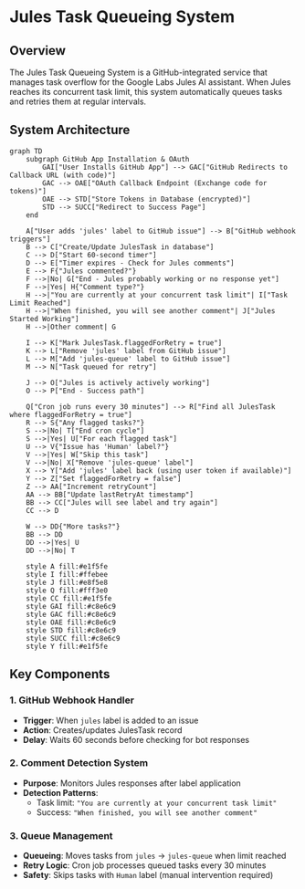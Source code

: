 # Jules Task Queueing System

## Overview

The Jules Task Queueing System is a GitHub-integrated service that manages task overflow for the Google Labs Jules AI assistant. When Jules reaches its concurrent task limit, this system automatically queues tasks and retries them at regular intervals.

## System Architecture

```mermaid
graph TD
    subgraph GitHub App Installation & OAuth
        GAI["User Installs GitHub App"] --> GAC["GitHub Redirects to Callback URL (with code)"]
        GAC --> OAE["OAuth Callback Endpoint (Exchange code for tokens)"]
        OAE --> STD["Store Tokens in Database (encrypted)"]
        STD --> SUCC["Redirect to Success Page"]
    end

    A["User adds 'jules' label to GitHub issue"] --> B["GitHub webhook triggers"]
    B --> C["Create/Update JulesTask in database"]
    C --> D["Start 60-second timer"]
    D --> E["Timer expires - Check for Jules comments"]
    E --> F{"Jules commented?"}
    F -->|No| G["End - Jules probably working or no response yet"]
    F -->|Yes| H{"Comment type?"}
    H -->|"You are currently at your concurrent task limit"| I["Task Limit Reached"]
    H -->|"When finished, you will see another comment"| J["Jules Started Working"]
    H -->|Other comment| G

    I --> K["Mark JulesTask.flaggedForRetry = true"]
    K --> L["Remove 'jules' label from GitHub issue"]
    L --> M["Add 'jules-queue' label to GitHub issue"]
    M --> N["Task queued for retry"]

    J --> O["Jules is actively actively working"]
    O --> P["End - Success path"]

    Q["Cron job runs every 30 minutes"] --> R["Find all JulesTask where flaggedForRetry = true"]
    R --> S{"Any flagged tasks?"}
    S -->|No| T["End cron cycle"]
    S -->|Yes| U["For each flagged task"]
    U --> V{"Issue has 'Human' label?"}
    V -->|Yes| W["Skip this task"]
    V -->|No| X["Remove 'jules-queue' label"]
    X --> Y["Add 'jules' label back (using user token if available)"]
    Y --> Z["Set flaggedForRetry = false"]
    Z --> AA["Increment retryCount"]
    AA --> BB["Update lastRetryAt timestamp"]
    BB --> CC["Jules will see label and try again"]
    CC --> D

    W --> DD{"More tasks?"}
    BB --> DD
    DD -->|Yes| U
    DD -->|No| T

    style A fill:#e1f5fe
    style I fill:#ffebee
    style J fill:#e8f5e8
    style Q fill:#fff3e0
    style CC fill:#e1f5fe
    style GAI fill:#c8e6c9
    style GAC fill:#c8e6c9
    style OAE fill:#c8e6c9
    style STD fill:#c8e6c9
    style SUCC fill:#c8e6c9
    style Y fill:#e1f5fe
```

## Key Components

### 1. GitHub Webhook Handler

- **Trigger**: When `jules` label is added to an issue
- **Action**: Creates/updates JulesTask record
- **Delay**: Waits 60 seconds before checking for bot responses

### 2. Comment Detection System

- **Purpose**: Monitors Jules responses after label application
- **Detection Patterns**:
  - Task limit: `"You are currently at your concurrent task limit"`
  - Success: `"When finished, you will see another comment"`

### 3. Queue Management

- **Queueing**: Moves tasks from `jules` → `jules-queue` when limit reached
- **Retry Logic**: Cron job processes queued tasks every 30 minutes
- **Safety**: Skips tasks with `Human` label (manual intervention required)
